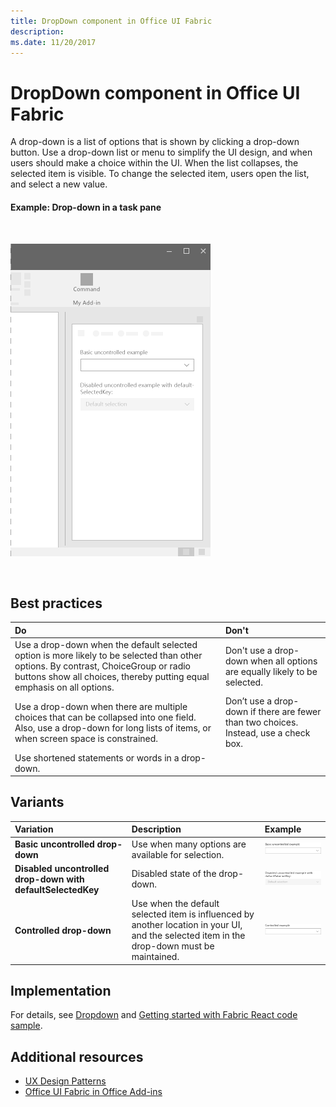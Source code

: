 ```yaml
---
title: DropDown component in Office UI Fabric
description: 
ms.date: 11/20/2017 
---
```



# DropDown component in Office UI Fabric

A drop-down is a list of options that is shown by clicking a drop-down button. Use a drop-down list or menu to simplify the UI design, and when users should make a choice within the UI. When the list collapses, the selected item is visible. To change the selected item, users open the list, and select a new value.
  
#### Example: Drop-down in a task pane

<br/>

![An image showing the drop-down](../images/overview-with-app-dropdown.png)

<br/>

## Best practices

|**Do**|**Don't**|
|:------------|:--------------|
|Use a drop-down when the default selected option is more likely to be selected than other options. By contrast, ChoiceGroup or radio buttons show all choices, thereby putting equal emphasis on all options.|Don't use a drop-down when all options are equally likely to be selected.|
|Use a drop-down when there are multiple choices that can be collapsed into one field. Also, use a drop-down for long lists of items, or when screen space is constrained.|Don’t use a drop-down if there are fewer than two choices. Instead, use a check box.|
|Use shortened statements or words in a drop-down.| |

## Variants

|**Variation**|**Description**|**Example**|
|:------------|:--------------|:----------|
|**Basic uncontrolled drop-down**|Use when many options are available for selection.|![Basic uncontrolled drop-down image](../images/dropdown-uncontrolled.png)<br/>|
|**Disabled uncontrolled drop-down with defaultSelectedKey**|Disabled state of the drop-down.|![Disabled uncontrolled drop-down with defaultSelectedKey image](../images/dropdown-disabled.png)<br/>|
|**Controlled drop-down**|Use when the default selected item is influenced by another location in your UI, and the selected item in the drop-down must be maintained.|![Controlled drop-down image](../images/dropdown-controlled.png)<br/>|

## Implementation

For details, see [Dropdown](https://dev.office.com/fabric#/components/dropdown) and [Getting started with Fabric React code sample](https://github.com/OfficeDev/Word-Add-in-GettingStartedFabricReact).

## Additional resources

- [UX Design Patterns](https://github.com/OfficeDev/Office-Add-in-UX-Design-Patterns-Code)
- [Office UI Fabric in Office Add-ins](office-ui-fabric.md)
